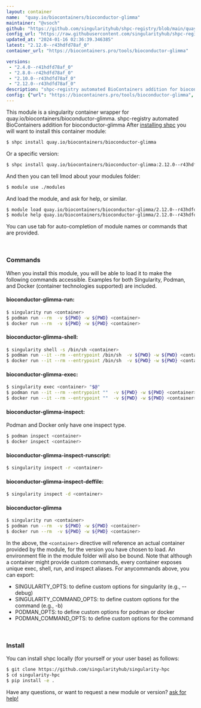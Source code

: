 ```yaml
---
layout: container
name:  "quay.io/biocontainers/bioconductor-glimma"
maintainer: "@vsoch"
github: "https://github.com/singularityhub/shpc-registry/blob/main/quay.io/biocontainers/bioconductor-glimma/container.yaml"
config_url: "https://raw.githubusercontent.com/singularityhub/shpc-registry/main/quay.io/biocontainers/bioconductor-glimma/container.yaml"
updated_at: "2024-01-16 02:36:39.346385"
latest: "2.12.0--r43hdfd78af_0"
container_url: "https://biocontainers.pro/tools/bioconductor-glimma"

versions:
 - "2.4.0--r41hdfd78af_0"
 - "2.8.0--r42hdfd78af_0"
 - "2.10.0--r43hdfd78af_0"
 - "2.12.0--r43hdfd78af_0"
description: "shpc-registry automated BioContainers addition for bioconductor-glimma"
config: {"url": "https://biocontainers.pro/tools/bioconductor-glimma", "maintainer": "@vsoch", "description": "shpc-registry automated BioContainers addition for bioconductor-glimma", "latest": {"2.12.0--r43hdfd78af_0": "sha256:9da53d0d6a7a252d5975defd38d0fdba340f51b585f22cacdb8996b912e9490e"}, "tags": {"2.4.0--r41hdfd78af_0": "sha256:623c957cf39a8f1e1c412b38750ff8f2b25027d7ac2008a49829495fb2434356", "2.8.0--r42hdfd78af_0": "sha256:93092409d8d8f210076d873d6ef5614b34dd0f5d27da754208c63517ea892f57", "2.10.0--r43hdfd78af_0": "sha256:7be49f88f8fa212b8ea0810e13ad1eb4d5b1e04d364300f020692c1b7567bf7c", "2.12.0--r43hdfd78af_0": "sha256:9da53d0d6a7a252d5975defd38d0fdba340f51b585f22cacdb8996b912e9490e"}, "docker": "quay.io/biocontainers/bioconductor-glimma"}
---
```


This module is a singularity container wrapper for quay.io/biocontainers/bioconductor-glimma.
shpc-registry automated BioContainers addition for bioconductor-glimma
After [installing shpc](#install) you will want to install this container module:


```bash
$ shpc install quay.io/biocontainers/bioconductor-glimma
```

Or a specific version:

```bash
$ shpc install quay.io/biocontainers/bioconductor-glimma:2.12.0--r43hdfd78af_0
```

And then you can tell lmod about your modules folder:

```bash
$ module use ./modules
```

And load the module, and ask for help, or similar.

```bash
$ module load quay.io/biocontainers/bioconductor-glimma/2.12.0--r43hdfd78af_0
$ module help quay.io/biocontainers/bioconductor-glimma/2.12.0--r43hdfd78af_0
```

You can use tab for auto-completion of module names or commands that are provided.

<br>

### Commands

When you install this module, you will be able to load it to make the following commands accessible.
Examples for both Singularity, Podman, and Docker (container technologies supported) are included.

#### bioconductor-glimma-run:

```bash
$ singularity run <container>
$ podman run --rm  -v ${PWD} -w ${PWD} <container>
$ docker run --rm  -v ${PWD} -w ${PWD} <container>
```

#### bioconductor-glimma-shell:

```bash
$ singularity shell -s /bin/sh <container>
$ podman run --it --rm --entrypoint /bin/sh  -v ${PWD} -w ${PWD} <container>
$ docker run --it --rm --entrypoint /bin/sh  -v ${PWD} -w ${PWD} <container>
```

#### bioconductor-glimma-exec:

```bash
$ singularity exec <container> "$@"
$ podman run --it --rm --entrypoint ""  -v ${PWD} -w ${PWD} <container> "$@"
$ docker run --it --rm --entrypoint ""  -v ${PWD} -w ${PWD} <container> "$@"
```

#### bioconductor-glimma-inspect:

Podman and Docker only have one inspect type.

```bash
$ podman inspect <container>
$ docker inspect <container>
```

#### bioconductor-glimma-inspect-runscript:

```bash
$ singularity inspect -r <container>
```

#### bioconductor-glimma-inspect-deffile:

```bash
$ singularity inspect -d <container>
```



#### bioconductor-glimma

```bash
$ singularity run <container>
$ podman run --rm  -v ${PWD} -w ${PWD} <container>
$ docker run --rm  -v ${PWD} -w ${PWD} <container>
```


In the above, the `<container>` directive will reference an actual container provided
by the module, for the version you have chosen to load. An environment file in the
module folder will also be bound. Note that although a container
might provide custom commands, every container exposes unique exec, shell, run, and
inspect aliases. For anycommands above, you can export:

 - SINGULARITY_OPTS: to define custom options for singularity (e.g., --debug)
 - SINGULARITY_COMMAND_OPTS: to define custom options for the command (e.g., -b)
 - PODMAN_OPTS: to define custom options for podman or docker
 - PODMAN_COMMAND_OPTS: to define custom options for the command

<br>

### Install

You can install shpc locally (for yourself or your user base) as follows:

```bash
$ git clone https://github.com/singularityhub/singularity-hpc
$ cd singularity-hpc
$ pip install -e .
```

Have any questions, or want to request a new module or version? [ask for help!](https://github.com/singularityhub/singularity-hpc/issues)
